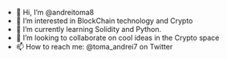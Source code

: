 - 👋 Hi, I’m @andreitoma8
- 👀 I’m interested in BlockChain technology and Crypto
- 🌱 I’m currently learning Solidity and Python.
- 💞️ I’m looking to collaborate on cool ideas in the Crypto space
- 📫 How to reach me: @toma_andrei7 on Twitter
